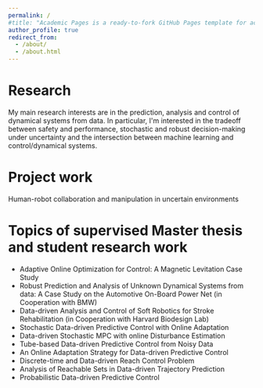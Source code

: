 ```yaml
---
permalink: /
#title: "Academic Pages is a ready-to-fork GitHub Pages template for academic personal websites"
author_profile: true
redirect_from: 
  - /about/
  - /about.html
---
```


# Research
My main research interests are in the prediction, analysis and control of dynamical systems from data. In particular, I'm interested in the tradeoff between safety and performance, stochastic and robust decision-making under uncertainty and the intersection between machine learning and control/dynamical systems.

# Project work
Human-robot collaboration and manipulation in uncertain environments

# Topics of supervised Master thesis and student research work
- Adaptive Online Optimization for Control: A Magnetic Levitation Case Study
- Robust Prediction and Analysis of Unknown Dynamical Systems from data: A Case Study on the Automotive On-Board Power Net (in Cooperation with BMW)
- Data-driven Analysis and Control of Soft Robotics for Stroke Rehabilitation (in Cooperation with Harvard Biodesign Lab)
- Stochastic Data-driven Predictive Control with Online Adaptation
- Data-driven Stochastic MPC with online Disturbance Estimation
- Tube-based Data-driven Predictive Control from Noisy Data
- An Online Adaptation Strategy for Data-driven Predictive Control
- Discrete-time and Data-driven Reach Control Problem
- Analysis of Reachable Sets in Data-driven Trajectory Prediction
- Probabilistic Data-driven Predictive Control
